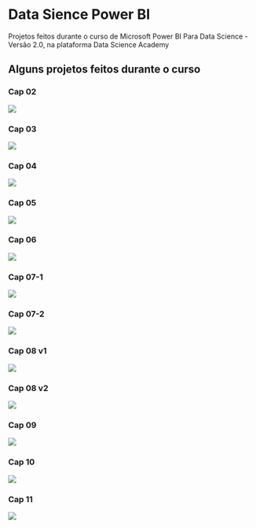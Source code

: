# Data Sience Power BI

Projetos feitos durante o curso de Microsoft Power BI Para Data Science - Versão 2.0, na plataforma Data Science Academy

## Alguns projetos feitos durante o curso

### Cap 02
![](imagens/cap02.png)
### Cap 03
![](imagens/cap03.png)
### Cap 04
![](imagens/cap04.png)
### Cap 05
![](imagens/cap05.png)
### Cap 06
![](imagens/cap06.png)
### Cap 07-1
![](imagens/cap07-1.png)
### Cap 07-2
![](imagens/cap07-2.png)
### Cap 08 v1
![](imagens/cap08-v1.png)
### Cap 08 v2
![](imagens/cap08-v2.png)
### Cap 09
![](imagens/cap09.png)
### Cap 10
![](imagens/cap10.png)
### Cap 11
![](imagens/cap11.png)